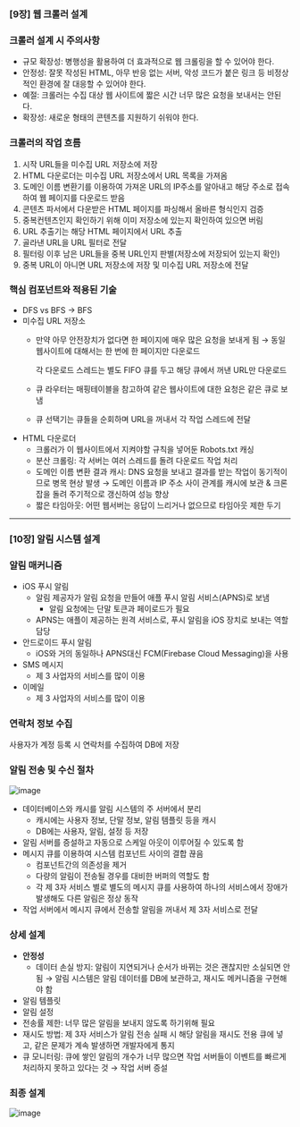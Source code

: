 ### [9장] 웹 크롤러 설계

### 크롤러 설계 시 주의사항

- 규모 확장성: 병행성을 활용하여 더 효과적으로 웹 크롤링을 할 수 있어야 한다.
- 안정성: 잘못 작성된 HTML, 아무 반응 없는 서버, 악성 코드가 붙은 링크 등 비정상적인 환경에 잘 대응할 수 있어야 한다.
- 예절: 크롤러는 수집 대상 웹 사이트에 짧은 시간 너무 많은 요청을 보내서는 안된다.
- 확장성: 새로운 형태의 콘텐츠를 지원하기 쉬워야 한다.

### 크롤러의 작업 흐름

1. 시작 URL들을 미수집 URL 저장소에 저장
2. HTML 다운로더는 미수집 URL 저장소에서 URL 목록을 가져옴
3. 도메인 이름 변환기를 이용하여 가져온 URL의 IP주소를 알아내고 해당 주소로 접속하여 웹 페이지를 다운로드 받음
4. 콘텐츠 파서에서 다운받은 HTML 페이지를 파싱해서 올바른 형식인지 검증
5. 중복컨텐츠인지 확인하기 위해 이미 저장소에 있는지 확인하여 있으면 버림
6. URL 추출기는 해당 HTML 페이지에서 URL 추출
7. 골라낸 URL을 URL 필터로 전달
8. 필터링 이후 남은 URL들을 중복 URL인지 판별(저장소에 저장되어 있는지 확인)
9. 중복 URL이 아니면 URL 저장소에 저장 및 미수집 URL 저장소에 전달

### 핵심 컴포넌트와 적용된 기술

- DFS vs BFS → BFS
- 미수집 URL 저장소
    - 만약 아무 안전장치가 없다면 한 페이지에 매우 많은 요청을 보내게 됨 → 동일 웹사이트에 대해서는 한 번에 한 페이지만 다운로드
        
        각 다운로드 스레드는 별도 FIFO 큐를 두고 해당 큐에서 꺼낸 URL만 다운로드
        
    - 큐 라우터는 매핑테이블을 참고하여 같은 웹사이트에 대한 요청은 같은 큐로 보냄
    - 큐 선택기는 큐들을 순회하며 URL을 꺼내서 각 작업 스레드에 전달
- HTML 다운로더
    - 크롤러가 이 웹사이트에서 지켜야할 규칙을 넣어둔 Robots.txt 캐싱
    - 분산 크롤링: 각 서버는 여러 스레드를 돌려 다운로드 작업 처리
    - 도메인 이름 변환 결과 캐시: DNS 요청을 보내고 결과를 받는 작업이 동기적이므로 병목 현상 발생 → 도메인 이름과 IP 주소 사이 관계를 캐시에 보관 & 크론 잡을 돌려 주기적으로 갱신하여 성능 향상
    - 짧은 타임아웃: 어떤 웹서버는 응답이 느리거나 없으므로 타임아웃 제한 두기

---

### [10장] 알림 시스템 설계

### 알림 매커니즘

- iOS 푸시 알림
    - 알림 제공자가 알림 요청을 만들어 애플 푸시 알림 서비스(APNS)로 보냄
        - 알림 요청에는 단말 토큰과 페이로드가 필요
    - APNS는 애플이 제공하는 원격 서비스로, 푸시 알림을 iOS 장치로 보내는 역할 담당
- 안드로이드 푸시 알림
    - iOS와 거의 동일하나 APNS대신 FCM(Firebase Cloud Messaging)을 사용
- SMS 메시지
    - 제 3 사업자의 서비스를 많이 이용
- 이메일
    - 제 3 사업자의 서비스를 많이 이용

### 연락처 정보 수집

사용자가 계정 등록 시 연락처를 수집하여 DB에 저장

### 알림 전송 및 수신 절차

![image](https://user-images.githubusercontent.com/108508730/228560510-9efda38c-ed08-4462-b60c-9907980aea76.png)


- 데이터베이스와 캐시를 알림 시스템의 주 서버에서 분리
    - 캐시에는 사용자 정보, 단말 정보, 알림 템플릿 등을 캐시
    - DB에는 사용자, 알림, 설정 등 저장
- 알림 서버를 증설하고 자동으로 스케일 아웃이 이루어질 수 있도록 함
- 메시지 큐를 이용하여 시스템 컴포넌트 사이의 결합 끊음
    - 컴포넌트간의 의존성을 제거
    - 다량의 알림이 전송될 경우를 대비한 버퍼의 역할도 함
    - 각 제 3자 서비스 별로 별도의 메시지 큐를 사용하여 하나의 서비스에서 장애가 발생해도 다른 알림은 정상 동작
- 작업 서버에서 메시지 큐에서 전송할 알림을 꺼내서 제 3자 서비스로 전달

### 상세 설계

- **안정성**
    - 데이터 손실 방지: 알림이 지연되거나 순서가 바뀌는 것은 괜찮지만 소실되면 안됨
    → 알림 시스템은 알림 데이터를 DB에 보관하고, 재시도 메커니즘을 구현해야 함
- 알림 템플릿
- 알림 설정
- 전송률 제한: 너무 많은 알림을 보내지 않도록 하기위해 필요
- 재시도 방법: 제 3자 서비스가 알림 전송 실패 시 해당 알림을 재시도 전용 큐에 넣고, 같은 문제가 계속 발생하면 개발자에게 통지
- 큐 모니터링: 큐에 쌓인 알림의 개수가 너무 많으면 작업 서버들이 이벤트를 빠르게 처리하지 못하고 있다는 것 → 작업 서버 증설

### 최종 설계

![image](https://user-images.githubusercontent.com/108508730/228560651-140a4196-6401-4133-bc32-1647f613477f.png)
